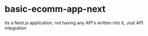 # basic-ecomm-app-next
Its a Next.js application, not having any API's written into it, Just API integration
